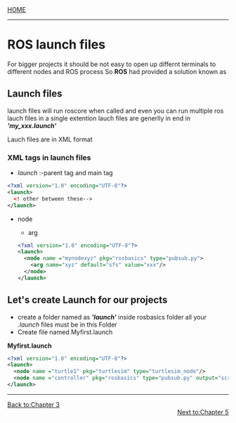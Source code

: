 <div align="left">
  <a href="https://jovinsav.github.io/Rosworkshop/">HOME</a>
</div>

---
# ROS launch files
For bigger projects it should be not easy to open up differnt terminals to
different nodes and ROS process So **ROS** had provided a solution known as
## Launch files
launch files will run roscore when called and even you can run multiple ros lauch files in a single extention lauch files are generlly in end in ***'my_xxx.launch'***

Lauch files are in XML format

### XML tags in launch files
* *launch* :-parent tag and main tag
```XML
<?xml version="1.0" encoding="UTF-8"?>
<launch>
  <! other between these-->
</launch>
```
 * node
   * arg
   
   ```XML
   <?xml version="1.0" encoding="UTF-8"?>
   <launch>
     <node name ="mynodexyz" pkg="rosbasics" type="pubsub.py">
       <arg name="xyz" default="sfs" value="xxx"/>
     </node>
   </launch>
   ```

## Let's create Launch for our projects
  * create a folder named as ***'launch'***  inside rosbasics folder all your *.launch* files must be in this Folder
  * Create file named Myfirst.launch

   **Myfirst.launch**
   ```XML
   <?xml version="1.0" encoding="UTF-8"?>
   <launch>
     <node name ="turtle1" pkg="turtlesim" type="turtlesim_node"/>
     <node name ="controller" pkg="rosbasics" type="pubsub.py" output="screen"/>
   </launch>

   ```
---

<div align="left">
  <a href="https://jovinsav.github.io/Rosworkshop/chapter3.html">Back to:Chapter 3</a>
</div>

<div align="right">
  <a href="https://jovinsav.github.io/Rosworkshop/chapter5.html">Next to:Chapter 5</a>
</div>
